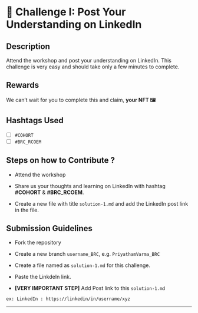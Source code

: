 # 🌱 Challenge I: Post Your Understanding on LinkedIn

## Description

Attend the workshop and post your understanding on LinkedIn. This challenge is very easy and should take only a few minutes to complete. 

## Rewards

We can’t wait for you to complete this and claim, **your NFT 🖼️**

## Hashtags Used

- [ ] `#COHORT`
- [ ] `#BRC_RCOEM`

## Steps on how to Contribute ?

 - Attend the workshop

 - Share us your thoughts and learning on LinkedIn with hashtag **#COHORT** & **#BRC_RCOEM**. 

 - Create a new file with title `solution-1.md` and add the LinkedIn post link in the file.

 
## Submission Guidelines

- Fork the repository

- Create a new branch `username_BRC`, e.g. `PriyathamVarma_BRC`

- Create a file named as `solution-1.md` for this challenge. 

- Paste the LinkdeIn link.

 - **[VERY IMPORTANT STEP]**  Add Post link to this `solution-1.md`
 
 ```
 ex: LinkedIn : https://linkedin/in/username/xyz
 ```

---